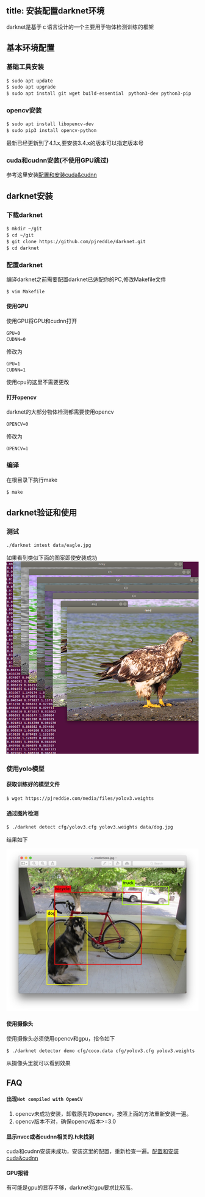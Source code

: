 title: 安装配置darknet环境
---

darknet是基于ｃ语言设计的一个主要用于物体检测训练的框架

## 基本环境配置

### 基础工具安装
```bash
$ sudo apt update
$ sudo apt upgrade
$ sudo apt install git wget build-essential　python3-dev python3-pip
```
### opencv安装
```bash
$ sudo apt install libopencv-dev
$ sudo pip3 install opencv-python
```
最新已经更新到了4.1.x,要安装3.4.x的版本可以指定版本号

### cuda和cudnn安装(不使用GPU跳过)
参考这里安装[配置和安装cuda&cudnn](https://www.tensorflow.org/install/gpu)

## darknet安装

### 下载darknet
```bash
$ mkdir ~/git
$ cd ~/git
$ git clone https://github.com/pjreddie/darknet.git
$ cd darknet
```
### 配置darknet
编译darknet之前需要配置darknet已适配你的PC,修改Makefile文件
```bash
$ vim Makefile
```

#### 使用GPU
使用GPU将GPU和cudnn打开
```
GPU=0
CUDNN=0
```
修改为
```
GPU=1
CUDNN=1
```
使用cpu的这里不需要更改

#### 打开opencv
darknet的大部分物体检测都需要使用opencv
```
OPENCV=0
```
修改为
```
OPENCV=1
```

### 编译
在根目录下执行make
```bash
$ make
```

## darknet验证和使用

### 测试
```bash
./darknet imtest data/eagle.jpg
```
如果看到类似下面的图案即使安装成功
![ai-basic0002-1](/images/vim3/darknet_install_success.png)

### 使用yolo模型
#### 获取训练好的模型文件
```bash
$ wget https://pjreddie.com/media/files/yolov3.weights

```
#### 通过图片检测
```bash
$ ./darknet detect cfg/yolov3.cfg yolov3.weights data/dog.jpg
```
结果如下

![ai-basic0002-2](/images/vim3/darknet_install_check.png)

#### 使用摄像头
使用摄像头必须使用opencv和gpu，指令如下
```bash
$ ./darknet detector demo cfg/coco.data cfg/yolov3.cfg yolov3.weights
```
从摄像头里就可以看到效果


## FAQ

#### 出现`Not compiled with OpenCV`
1. opencv未成功安装，卸载原先的opencv，按照上面的方法重新安装一遍。
2. opencv版本不对，确保opencv版本>=3.0

#### 显示nvcc或者cudnn相关的.h未找到
cuda和cudnn安装未成功，安装这里的配置，重新检查一遍。[配置和安装cuda&cudnn](https://www.tensorflow.org/install/gpu)

#### GPU报错
有可能是gpu的显存不够，darknet对gpu要求比较高。
